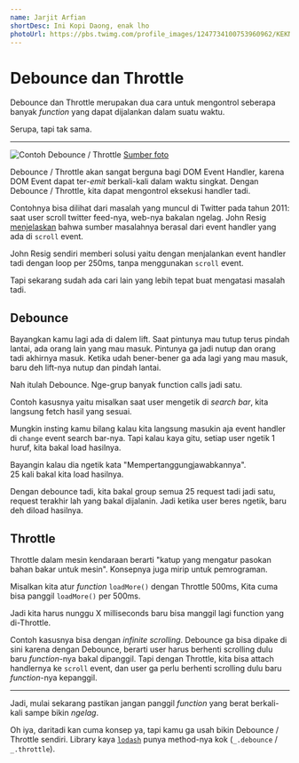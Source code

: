 ```yaml
---
name: Jarjit Arfian
shortDesc: Ini Kopi Daong, enak lho
photoUrl: https://pbs.twimg.com/profile_images/1247734100753960962/KEKN4fOm_400x400.jpg
---
```


# Debounce dan Throttle

Debounce dan Throttle merupakan dua cara untuk mengontrol seberapa banyak _function_ yang dapat dijalankan dalam suatu waktu.

Serupa, tapi tak sama.

---

![Contoh Debounce / Throttle](https://esstudio.site/uploads/throttle_debounce.gif) [Sumber foto](https://esstudio.site/2019/05/25/all-about-debouncing-and-throttling.html)

Debounce / Throttle akan sangat berguna bagi DOM Event Handler, karena DOM Event dapat ter-_emit_ berkali-kali dalam waktu singkat. Dengan Debounce / Throttle, kita dapat mengontrol eksekusi handler tadi.

Contohnya bisa dilihat dari masalah yang muncul di Twitter pada tahun 2011: saat user scroll twitter feed-nya, web-nya bakalan ngelag. John Resig [menjelaskan](https://johnresig.com/blog/learning-from-twitter/) bahwa sumber masalahnya berasal dari event handler yang ada di `scroll` event.

John Resig sendiri memberi solusi yaitu dengan menjalankan event handler tadi dengan loop per 250ms, tanpa menggunakan `scroll` event.

Tapi sekarang sudah ada cari lain yang lebih tepat buat mengatasi masalah tadi.

## Debounce

Bayangkan kamu lagi ada di dalem lift. Saat pintunya mau tutup terus pindah lantai, ada orang lain yang mau masuk. Pintunya ga jadi nutup dan orang tadi akhirnya masuk. Ketika udah bener-bener ga ada lagi yang mau masuk, baru deh lift-nya nutup dan pindah lantai.

Nah itulah Debounce. Nge-grup banyak function calls jadi satu.

Contoh kasusnya yaitu misalkan saat user mengetik di _search bar_, kita langsung fetch hasil yang sesuai.

Mungkin insting kamu bilang kalau kita langsung masukin aja event handler di `change` event search bar-nya. Tapi kalau kaya gitu, setiap user ngetik 1 huruf, kita bakal load hasilnya.

Bayangin kalau dia ngetik kata "Mempertanggungjawabkannya".  
25 kali bakal kita load hasilnya.

Dengan debounce tadi, kita bakal group semua 25 request tadi jadi satu, request terakhir lah yang bakal dijalanin. Jadi ketika user beres ngetik, baru deh diload hasilnya.

## Throttle

Throttle dalam mesin kendaraan berarti "katup yang mengatur pasokan bahan bakar untuk mesin". Konsepnya juga mirip untuk pemrograman.

Misalkan kita atur _function_ `loadMore()` dengan Throttle 500ms, Kita cuma bisa panggil `loadMore()` per 500ms.

Jadi kita harus nunggu X milliseconds baru bisa manggil lagi function yang di-Throttle.

Contoh kasusnya bisa dengan _infinite scrolling_. Debounce ga bisa dipake di sini karena dengan Debounce, berarti user harus berhenti scrolling dulu baru _function_-nya bakal dipanggil. Tapi dengan Throttle, kita bisa attach handlernya ke `scroll` event, dan user ga perlu berhenti scrolling dulu baru _function_-nya kepanggil.

---

Jadi, mulai sekarang pastikan jangan panggil _function_ yang berat berkali-kali sampe bikin _ngelag_.

Oh iya, daritadi kan cuma konsep ya, tapi kamu ga usah bikin Debounce / Throttle sendiri. Library kaya [`lodash`](https://lodash.com/) punya method-nya kok (`_.debounce` / `_.throttle`).
